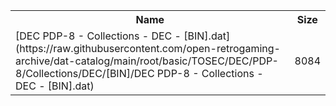 <table>
<tr><th>Name</th><th>Size</th></tr>
<tr><td>[DEC PDP-8 - Collections - DEC - [BIN].dat](https://raw.githubusercontent.com/open-retrogaming-archive/dat-catalog/main/root/basic/TOSEC/DEC/PDP-8/Collections/DEC/[BIN]/DEC PDP-8 - Collections - DEC - [BIN].dat)</td><td>8084</td></tr>
</table>
